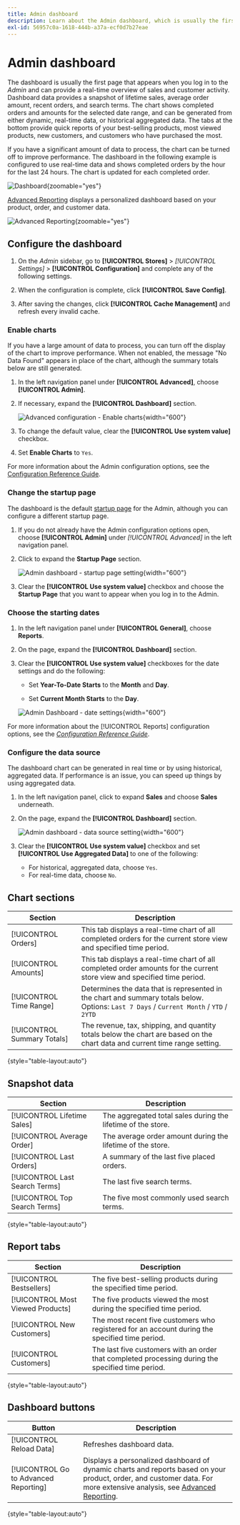 ```yaml
---
title: Admin dashboard
description: Learn about the Admin dashboard, which is usually the first page that appears when you log in.
exl-id: 56957c0a-1618-444b-a37a-ecf0d7b27eae
---
```

# Admin dashboard

The dashboard is usually the first page that appears when you log in to the _Admin_ and can provide a real-time overview of sales and customer activity. Dashboard data provides a snapshot of lifetime sales, average order amount, recent orders, and search terms. The chart shows completed orders and amounts for the selected date range, and can be generated from either dynamic, real-time data, or historical aggregated data. The tabs at the bottom provide quick reports of your best-selling products, most viewed products, new customers, and customers who have purchased the most.

If you have a significant amount of data to process, the chart can be turned off to improve performance. The dashboard in the following example is configured to use real-time data and shows completed orders by the hour for the last 24 hours. The chart is updated for each completed order.

![Dashboard](./assets/dashboard-full.png){zoomable="yes"}

[Advanced Reporting](business-intelligence.md#advanced-reporting) displays a personalized dashboard based on your product, order, and customer data.

![Advanced Reporting](./assets/dashboard-advanced-reporting.png){zoomable="yes"}

## Configure the dashboard

1. On the _Admin_ sidebar, go to **[!UICONTROL Stores]** > _[!UICONTROL Settings]_ > **[!UICONTROL Configuration]** and complete any of the following settings.

1. When the configuration is complete, click **[!UICONTROL Save Config]**.

1. After saving the changes, click **[!UICONTROL Cache Management]** and refresh every invalid cache.

### Enable charts

If you have a large amount of data to process, you can turn off the display of the chart to improve performance. When not enabled, the message "No Data Found" appears in place of the chart, although the summary totals below are still generated.

1. In the left navigation panel under **[!UICONTROL Advanced]**, choose **[!UICONTROL Admin]**.

1. If necessary, expand the **[!UICONTROL Dashboard]** section.

   ![Advanced configuration - Enable charts](./assets/admin-dashboard-config.png){width="600"}

1. To change the default value, clear the **[!UICONTROL Use system value]** checkbox.

1. Set **Enable Charts** to `Yes`.

For more information about the Admin configuration options, see the [Configuration Reference Guide](../configuration-reference/advanced/admin.md).

### Change the startup page

The dashboard is the default [startup page](../configuration-reference/advanced/admin.md) for the Admin, although you can configure a different startup page.

1. If you do not already have the Admin configuration options open, choose **[!UICONTROL Admin]** under _[!UICONTROL Advanced]_ in the left navigation panel.

1. Click to expand the **Startup Page** section.

   ![Admin dashboard - startup page setting](./assets/admin-startup-page.png){width="600"}

1. Clear the **[!UICONTROL Use system value]** checkbox and choose the **Startup Page** that you want to appear when you log in to the Admin.

### Choose the starting dates

1. In the left navigation panel under **[!UICONTROL General]**, choose **Reports**.

1. On the page, expand the **[!UICONTROL Dashboard]** section.

1. Clear the **[!UICONTROL Use system value]** checkboxes for the date settings and do the following:

   - Set **Year-To-Date Starts** to the **Month** and **Day**.

   - Set **Current Month Starts** to the **Day**.

   ![Admin Dashboard - date settings](./assets/reports-dashboard.png){width="600"}

For more information about the [!UICONTROL Reports] configuration options, see the [_Configuration Reference Guide_](../configuration-reference/general/reports.md).

### Configure the data source

The dashboard chart can be generated in real time or by using historical, aggregated data. If performance is an issue, you can speed up things by using aggregated data.

1. In the left navigation panel, click to expand **Sales** and choose **Sales** underneath.

1. On the page, expand the **[!UICONTROL Dashboard]** section.   

   ![Admin dashboard - data source setting](./assets/config-sales-dashboard.png){width="600"}

1. Clear the **[!UICONTROL Use system value]** checkbox and set **[!UICONTROL Use Aggregated Data]** to one of the following:

   - For historical, aggregated data, choose `Yes`.
   - For real-time data, choose `No`.

## Chart sections

|Section|Description|
|--- |--- |
|[!UICONTROL Orders]|This tab displays a real-time chart of all completed orders for the current store view and specified time period.|
|[!UICONTROL Amounts]|This tab displays a real-time chart of all completed order amounts for the current store view and specified time period.|
|[!UICONTROL Time Range]|Determines the data that is represented in the chart and summary totals below. Options: `Last 7 Days` / `Current Month` / `YTD` / `2YTD`|
|[!UICONTROL Summary Totals]|The revenue, tax, shipping, and quantity totals below the chart are based on the chart data and current time range setting.|

{style="table-layout:auto"}

## Snapshot data

|Section|Description|
|--- |--- |
|[!UICONTROL Lifetime Sales]|The aggregated total sales during the lifetime of the store.|
|[!UICONTROL Average Order]|The average order amount during the lifetime of the store.|
|[!UICONTROL Last Orders]| A summary of the last five placed orders.|
|[!UICONTROL Last Search Terms]|The last five search terms.|
|[!UICONTROL Top Search Terms]|The five most commonly used search terms.|

{style="table-layout:auto"}

## Report tabs

|Section|Description|
|--- |--- |
|[!UICONTROL Bestsellers]|The five best-selling products during the specified time period.|
|[!UICONTROL Most Viewed Products]|The five products viewed the most during the specified time period.|
|[!UICONTROL New Customers]|The most recent five customers who registered for an account during the specified time period.|
|[!UICONTROL Customers]|The last five customers with an order that completed processing during the specified time period.|

{style="table-layout:auto"}

## Dashboard buttons

|Button|Description|
|--- |--- |
|[!UICONTROL Reload Data]|Refreshes dashboard data.|
|[!UICONTROL Go to Advanced Reporting]|Displays a personalized dashboard of dynamic charts and reports based on your product, order, and customer data. For more extensive analysis, see [Advanced Reporting](business-intelligence.md#advanced-reporting).|

{style="table-layout:auto"}
